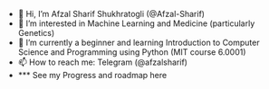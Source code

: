 - 👋 Hi, I’m Afzal Sharif Shukhratogli (@Afzal-Sharif)
- 👀 I’m interested in Machine Learning and Medicine (particularly Genetics)
- 🌱 I’m currently a beginner and learning Introduction to Computer Science and Programming using Python (MIT course 6.0001)
- 📫 How to reach me: Telegram (@afzalsharif)
- *** See my Progress and roadmap here
<!---
Afzal-Sharif/Afzal-Sharif is a ✨ special ✨ repository because its `README.md` (this file) appears on your GitHub profile.
You can click the Preview link to take a look at your changes.
--->
